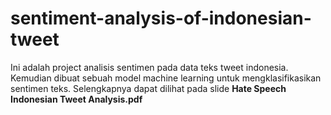 # sentiment-analysis-of-indonesian-tweet

Ini adalah project analisis sentimen pada data teks tweet indonesia. Kemudian dibuat sebuah model machine learning untuk mengklasifikasikan sentimen teks. Selengkapnya dapat dilihat pada slide **Hate Speech Indonesian Tweet Analysis.pdf**
